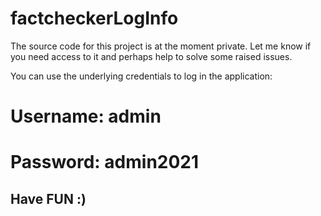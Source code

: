 # factcheckerLogInfo

The source code for this project is at the moment private. Let me know if you need access to it and perhaps help to solve some raised issues.

You can use the underlying credentials to log in the application:
# Username: admin
# Password: admin2021

## Have FUN :)
